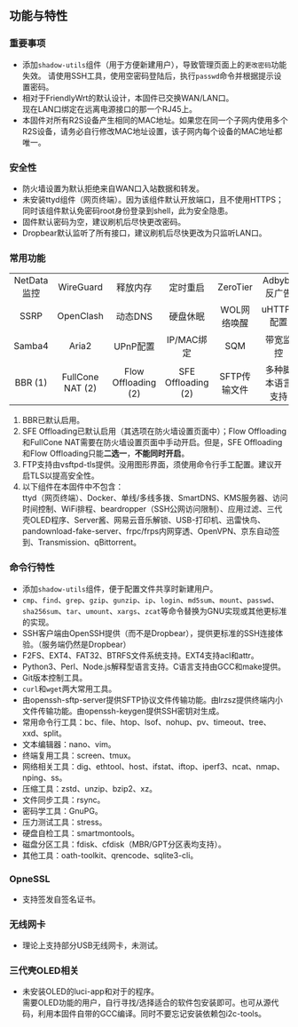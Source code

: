 ## 功能与特性

### 重要事项
* 添加`shadow-utils`组件（用于方便新建用户），导致管理页面上的`更改密码`功能失效。 
请使用SSH工具，使用空密码登陆后，执行`passwd`命令并根据提示设置密码。
* 相对于FriendlyWrt的默认设计，本固件已交换WAN/LAN口。  
现在LAN口绑定在远离电源接口的那一个RJ45上。
* 本固件对所有R2S设备产生相同的MAC地址。如果您在同一个子网内使用多个R2S设备，请务必自行修改MAC地址设置，该子网内每个设备的MAC地址都唯一。

### 安全性
* 防火墙设置为默认拒绝来自WAN口入站数据和转发。
* 未安装ttyd组件（网页终端）。因为该组件默认开放端口，且不使用HTTPS；同时该组件默认免密码root身份登录到shell，此为安全隐患。  
* 固件默认密码为空，建议刷机后尽快更改密码。
* Dropbear默认监听了所有接口，建议刷机后尽快更改为只监听LAN口。

### 常用功能
|  |  |  |  |  |  |
| :---: | :---: | :---: | :---: | :---: | :---: |
| NetData监控 | WireGuard | 释放内存 | 定时重启 | ZeroTier | Adbyby反广告 |
| SSRP | OpenClash | 动态DNS | 硬盘休眠 | WOL网络唤醒 | uHTTPd配置 |
| Samba4 | Aria2 | UPnP配置 | IP/MAC绑定 | SQM | 带宽监控 |
| BBR (1) | FullCone NAT (2) | Flow Offloading (2) | SFE Offloading (2) | SFTP传输文件 | 多种脚本语言支持 |

1. BBR已默认启用。  
2. SFE Offloading已默认启用（其选项在防火墙设置页面中）；Flow Offloading和FullCone NAT需要在防火墙设置页面中手动开启。但是，SFE Offloading和Flow Offloading只能**二选一**，**不能同时开启**。  
3. FTP支持由vsftpd-tls提供。没用图形界面，须使用命令行手工配置。建议开启TLS以提高安全性。  
4. 以下组件在本固件中不包含：  
ttyd（网页终端）、Docker、单线/多线多拨、SmartDNS、KMS服务器、访问时间控制、WiFi排程、beardropper（SSH公网访问限制）、应用过滤、三代壳OLED程序、Server酱、网易云音乐解锁、USB-打印机、迅雷快鸟、pandownload-fake-server、frpc/frps内网穿透、OpenVPN、京东自动签到、Transmission、qBittorrent。

### 命令行特性
* 添加`shadow-utils`组件，便于配置文件共享时新建用户。
* `cmp`、`find`、`grep`、`gzip`、`gunzip`、`ip`、`login`、`md5sum`、`mount`、`passwd`、`sha256sum`、`tar`、`umount`、`xargs`、`zcat`等命令替换为GNU实现或其他更标准的实现。
* SSH客户端由OpenSSH提供（而不是Dropbear），提供更标准的SSH连接体验。（服务端仍然是Dropbear）
* F2FS、EXT4、FAT32、BTRFS文件系统支持。EXT4支持acl和attr。
* Python3、Perl、Node.js解释型语言支持。C语言支持由GCC和make提供。
* Git版本控制工具。
* `curl`和`wget`两大常用工具。
* 由openssh-sftp-server提供SFTP协议文件传输功能。由lrzsz提供终端内小文件传输功能。由openssh-keygen提供SSH密钥对生成。
* 常用命令行工具：bc、file、htop、lsof、nohup、pv、timeout、tree、xxd、split。
* 文本编辑器：nano、vim。
* 终端复用工具：screen、tmux。
* 网络相关工具：dig、ethtool、host、ifstat、iftop、iperf3、ncat、nmap、nping、ss。
* 压缩工具：zstd、unzip、bzip2、xz。
* 文件同步工具：rsync。
* 密码学工具：GnuPG。
* 压力测试工具：stress。
* 硬盘自检工具：smartmontools。
* 磁盘分区工具：fdisk、cfdisk（MBR/GPT分区表均支持）。
* 其他工具：oath-toolkit、qrencode、sqlite3-cli。

### OpneSSL
* 支持签发自签名证书。

### 无线网卡
* 理论上支持部分USB无线网卡，未测试。

### 三代壳OLED相关
* 未安装OLED的luci-app和对于的程序。  
需要OLED功能的用户，自行寻找/选择适合的软件包安装即可。也可从源代码，利用本固件自带的GCC编译。同时不要忘记安装依赖包i2c-tools。
